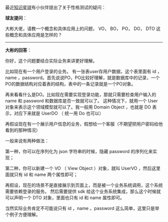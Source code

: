 最近[知识星球](https://mp.weixin.qq.com/s/6eAOmYiNhEjIvhhXoXm9QQ)有小伙伴提出了关于性格测试的疑问：

**球友提问**：

大彬大佬，请教一个概念和具体应用上的问题， VO， BO， PO， DO， DTO 这些概念和具体应用是怎样的？

---

**大彬的回答**：

你好，这个问题要结合实际业务来讲更好理解。 

比如现在有一个用户登录的业务。 有一张表user存用户数据，这个表里面有 id ，name ，password。首先说说PO，PO比较好理解，就是数据库中的记录，一个PO的数据结构对应着表的结构，表中的一条记录就是一个PO对象。

再来看看什么是DO。比如现在需要实现登录功能，那就只需要检查用户输入的 name 和 password 和数据库是否一致就可以了。 这种情况下，就用一个 User 对象来表示这个领域模型就可以了。我一般用 Domain Object ，也就是 DO 表示，对应下来就是 UserDO （ 统一用 Do 也可以） 



再假设现在有一个展示用户信息的业务，假想给一个客服（不期望把用户密码给他看到的那种情况） 

一般来说有两种做法： 

第一种，你可以在序列化为 json 字符串的时候，隐藏 password 的序列化来实现； 

第二种，你可以新建一个 VO （ View Object ）对象，就叫 UserVO ，然后这里面就只有 id 和 name 两个属性即可； 



再假设，现在的场景不是直接展示到页面上，而是被一个业务系统调用，这个系统需要依赖登录的服务。 然后需要提供 sdk 给这个业务系统集成，那么这个时候就可以声明一个 DTO 对象，里面也只有 id 和 name 属性即可。 

当然实际业务肯定不可能说只有 id ，name ，password 这么简单，这里只是举个例子方便理解。